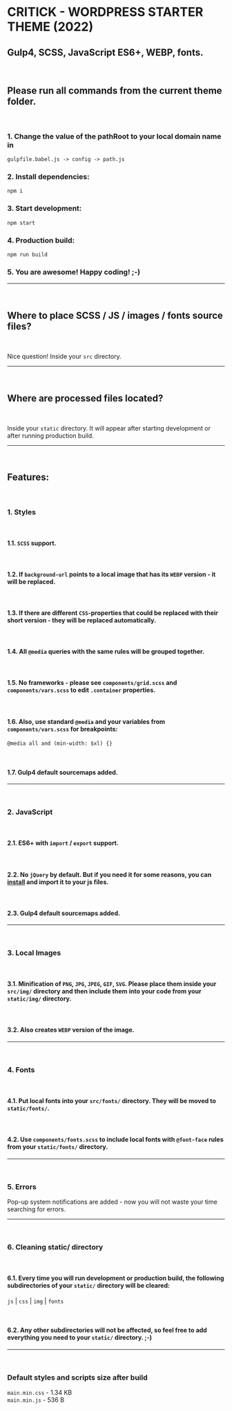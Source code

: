 # CRITICK - WORDPRESS STARTER THEME (2022)
## Gulp4, SCSS, JavaScript ES6+, WEBP, fonts.

<br />

## Please run all commands from the current theme folder.

<br />

### 1. Change the value of the pathRoot to your local domain name in
`gulpfile.babel.js -> config -> path.js`

### 2. Install dependencies:
`npm i`

### 3. Start development:
`npm start`

### 4. Production build:
`npm run build`

### 5. You are awesome! Happy coding! ;-)

<hr />
<br />

## Where to place SCSS / JS / images / fonts source files?

<br />

Nice question! Inside your `src` directory.

<hr />
<br />

## Where are processed files located?

<br />

Inside your `static` directory. It will appear after starting development or after running production build.

<hr />
<br />

## Features:

<br />

### 1. Styles

<br />

#### 1.1. `SCSS` support.

<br />

#### 1.2. If `background-url` points to a local image that has its `WEBP` version - it will be replaced.

<br />

#### 1.3. If there are different `CSS`-properties that could be replaced with their short version - they will be replaced automatically.

<br />

#### 1.4. All `@media` queries with the same rules will be grouped together.

<br />

#### 1.5. No frameworks - please see `components/grid.scss` and `components/vars.scss` to edit `.container` properties.

<br />

#### 1.6. Also, use standard `@media` and your variables from `components/vars.scss` for breakpoints:
`@media all and (min-width: $xl) {}`

<br />

#### 1.7. Gulp4 default sourcemaps added.

<hr />
<br />

### 2. JavaScript

<br />

#### 2.1. ES6+ with `import` / `export` support.

<br />

#### 2.2. No `jQuery` by default. But if you need it for some reasons, you can <a href="https://www.npmjs.com/package/jquery">install</a> and import it to your js files.

<br />

#### 2.3. Gulp4 default sourcemaps added.

<hr />
<br />

### 3. Local Images

<br />

#### 3.1. Minification of `PNG`, `JPG`, `JPEG`, `GIF`, `SVG`. Please place them inside your `src/img/` directory and then include them into your code from your `static/img/` directory.

<br />


#### 3.2. Also creates `WEBP` version of the image.

<hr />
<br />

### 4. Fonts

<br />

#### 4.1. Put local fonts into your `src/fonts/` directory. They will be moved to `static/fonts/`.

<br />

#### 4.2. Use `components/fonts.scss` to include local fonts with `@font-face` rules from your `static/fonts/` directory.

<hr />
<br />

### 5. Errors
Pop-up system notifications are added - now you will not waste your time searching for errors.

<hr />
<br />

### 6. Cleaning static/ directory

<br />

#### 6.1. Every time you will run development or production build, the following subdirectories of your `static/` directory will be cleared:
`js` | `css` | `img` | `fonts`

<br />

#### 6.2. Any other subdirectories will not be affected, so feel free to add everything you need to your `static/` directory. ;-)

<hr />
<br />

### Default styles and scripts size after build
`main.min.css` - 1.34 KB
<br />
`main.min.js` - 536 B